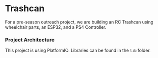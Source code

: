 # Trashcan
For a pre-season outreach project, we are building an RC Trashcan using wheelchair parts, an ESP32, and a PS4 Controller. 

### Project Architecture
This project is using PlatformIO. Libraries can be found in the `lib` folder. 